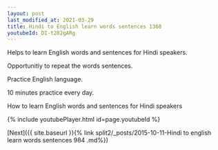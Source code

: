 ```yaml
---
layout: post
last_modified_at: 2021-03-29
title: Hindi to English learn words sentences 1368 
youtubeId: DI-t282gARg
---
```

 
 
Helps to learn English words and sentences for Hindi speakers.

Opportunitiy to repeat the words sentences. 

Practice English language. 
 
10 minutes practice every day. 
 
How to learn English words and sentences for Hindi speakers 
 
{% include youtubePlayer.html id=page.youtubeId %}
 
 
[Next]({{ site.baseurl }}{% link  split2/_posts/2015-10-11-Hindi to english learn words sentences 984 .md%})
 
